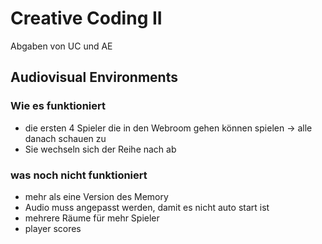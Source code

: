 # Creative Coding II

Abgaben von UC und AE

## Audiovisual Environments

### Wie es funktioniert
- die ersten 4 Spieler die in den Webroom gehen können spielen → alle danach schauen zu
- Sie wechseln sich der Reihe nach ab

### was noch nicht funktioniert
- mehr als eine Version des Memory
- Audio muss angepasst werden, damit es nicht auto start ist
- mehrere Räume für mehr Spieler
- player scores
